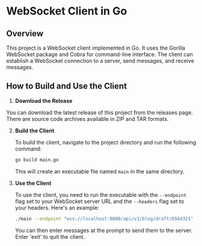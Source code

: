 # WebSocket Client in Go

## Overview

This project is a WebSocket client implemented in Go. It uses the Gorilla WebSocket package and Cobra for command-line interface. The client can establish a WebSocket connection to a server, send messages, and receive messages.

## How to Build and Use the Client

1. **Download the Release**

You can download the latest release of this project from the releases page. There are source code archives available in ZIP and TAR formats.


2. **Build the Client**

    To build the client, navigate to the project directory and run the following command:

    ```bash
    go build main.go
    ```

    This will create an executable file named `main` in the same directory.

3. **Use the Client**

    To use the client, you need to run the executable with the `--endpoint` flag set to your WebSocket server URL and the `--headers` flag set to your headers. Here's an example:

    ```bash
    ./main --endpoint "wss://localhost:8080/api/v1/blog/draft/6564321" --headers "Authorization=Bearer ShD21O3OcsWdYo8Z68Zrmui4cbRrKv9Kpz4hY5M6Tc4ZXYWKRLFKqa7lZ0bPzjyU"
    ```

    You can then enter messages at the prompt to send them to the server. Enter 'exit' to quit the client.


